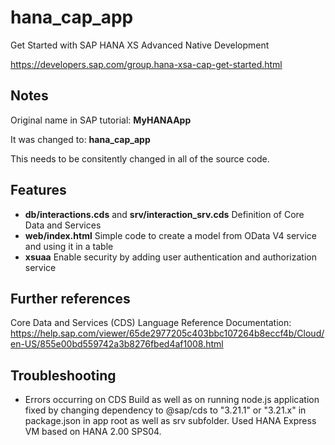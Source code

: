 # hana_cap_app
Get Started with SAP HANA XS Advanced Native Development

https://developers.sap.com/group.hana-xsa-cap-get-started.html

## Notes
Original name in SAP tutorial: **MyHANAApp**

It was changed to: **hana_cap_app**

This needs to be consitently changed in all of the source code.


## Features

- **db/interactions.cds** and **srv/interaction_srv.cds** Definition of Core Data and Services
- **web/index.html** Simple code to create a model from OData V4 service and using it in a table
- **xsuaa** Enable security by adding user authentication and authorization service

## Further references

Core Data and Services (CDS) Language Reference Documentation: https://help.sap.com/viewer/65de2977205c403bbc107264b8eccf4b/Cloud/en-US/855e00bd559742a3b8276fbed4af1008.html


## Troubleshooting

- Errors occurring on CDS Build as well as on running node.js application fixed by changing dependency to @sap/cds to "3.21.1" or "3.21.x" in package.json in app root as well as srv subfolder. Used HANA Express VM based on HANA 2.00 SPS04.

 
